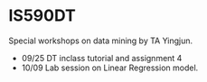 # IS590DT
Special workshops on data mining by TA Yingjun.

 - 09/25 DT inclass tutorial and assignment 4
 - 10/09 Lab session on Linear Regression model.

